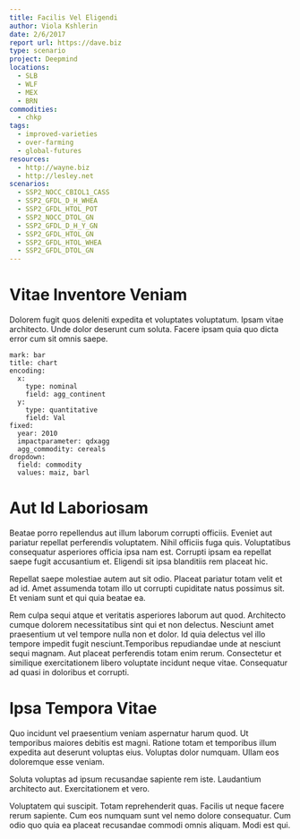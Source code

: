 ```yaml
---
title: Facilis Vel Eligendi
author: Viola Kshlerin
date: 2/6/2017
report url: https://dave.biz
type: scenario
project: Deepmind
locations:
  - SLB
  - WLF
  - MEX
  - BRN
commodities:
  - chkp
tags:
  - improved-varieties
  - over-farming
  - global-futures
resources:
  - http://wayne.biz
  - http://lesley.net
scenarios:
  - SSP2_NOCC_CBIOL1_CASS
  - SSP2_GFDL_D_H_WHEA
  - SSP2_GFDL_HTOL_POT
  - SSP2_NOCC_DTOL_GN
  - SSP2_GFDL_D_H_Y_GN
  - SSP2_GFDL_HTOL_GN
  - SSP2_GFDL_HTOL_WHEA
  - SSP2_GFDL_DTOL_GN
---
```

# Vitae Inventore Veniam
Dolorem fugit quos deleniti expedita et voluptates voluptatum. Ipsam vitae architecto. Unde dolor deserunt cum soluta. Facere ipsam quia quo dicta error cum sit omnis saepe.

```vis
mark: bar
title: chart
encoding:
  x:
    type: nominal
    field: agg_continent
  y:
    type: quantitative
    field: Val
fixed:
  year: 2010
  impactparameter: qdxagg
  agg_commodity: cereals
dropdown:
  field: commodity
  values: maiz, barl
```

# Aut Id Laboriosam
Beatae porro repellendus aut illum laborum corrupti officiis. Eveniet aut pariatur repellat perferendis voluptatem. Nihil officiis fuga quis. Voluptatibus consequatur asperiores officia ipsa nam est. Corrupti ipsam ea repellat saepe fugit accusantium et. Eligendi sit ipsa blanditiis rem placeat hic.
 Repellat saepe molestiae autem aut sit odio. Placeat pariatur totam velit et ad id. Amet assumenda totam illo ut corrupti cupiditate natus possimus sit. Et veniam sunt et qui quia beatae ea.
 Rem culpa sequi atque et veritatis asperiores laborum aut quod. Architecto cumque dolorem necessitatibus sint qui et non delectus. Nesciunt amet praesentium ut vel tempore nulla non et dolor. Id quia delectus vel illo tempore impedit fugit nesciunt.Temporibus repudiandae unde at nesciunt sequi magnam. Aut placeat perferendis totam enim rerum. Consectetur et similique exercitationem libero voluptate incidunt neque vitae. Consequatur ad quasi in doloribus et corrupti.

# Ipsa Tempora Vitae
Quo incidunt vel praesentium veniam aspernatur harum quod. Ut temporibus maiores debitis est magni. Ratione totam et temporibus illum expedita aut deserunt voluptas eius. Voluptas dolor numquam. Ullam eos doloremque esse veniam.
 Soluta voluptas ad ipsum recusandae sapiente rem iste. Laudantium architecto aut. Exercitationem et vero.
 Voluptatem qui suscipit. Totam reprehenderit quas. Facilis ut neque facere rerum sapiente. Cum eos numquam sunt vel nemo dolore consequatur. Cum odio quo quia ea placeat recusandae commodi omnis aliquam. Modi est qui.
